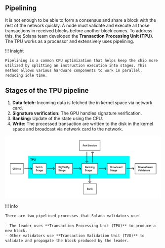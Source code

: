 ## Pipelining

It is not enough to be able to form a consensus and share a block with the rest of the network quickly. A node must validate and execute all those transactions in received blocks before another block comes. To address this, the Solana team developed the **Transaction Processing Unit (TPU)**. The TPU works as a processor and extensively uses pipelining.

!!! insight

    Pipelining is a common CPU optimization that helps keep the chip more utilized by splitting an instruction execution into stages. This method allows various hardware components to work in parallel, reducing idle time.

## Stages of the TPU pipeline

1. **Data fetch:** Incoming data is fetched the in kernel space via network card.
2. **Signature verification:** The GPU handles signature verification.
3. **Banking:** Update of the state using the CPU.
4. **Write:** The processed transaction are written to the disk in the kernel space and broadcast via network card to the network.

![](../../images/tpu.png)

!!! info

    There are two pipelined processes that Solana validators use:

    - The leader uses **Transaction Processing Unit (TPU)** to produce a new block.
    - Other validators use **Transaction Validation Unit (TVU)** to validate and propagate the block produced by the leader.
